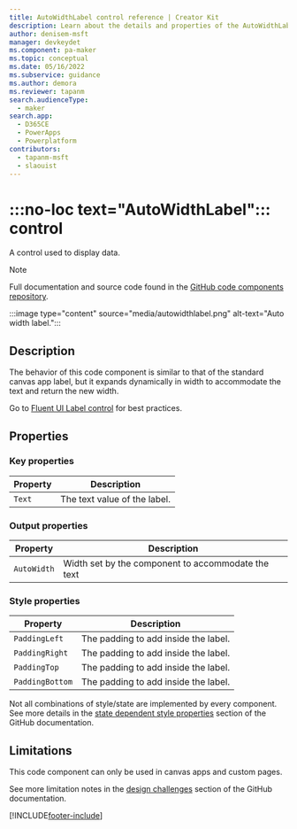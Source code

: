 ```yaml
---
title: AutoWidthLabel control reference | Creator Kit
description: Learn about the details and properties of the AutoWidthLabel control in the Creator Kit.
author: denisem-msft
manager: devkeydet
ms.component: pa-maker
ms.topic: conceptual
ms.date: 05/16/2022
ms.subservice: guidance
ms.author: demora
ms.reviewer: tapanm
search.audienceType: 
  - maker
search.app: 
  - D365CE
  - PowerApps
  - Powerplatform
contributors:
  - tapanm-msft
  - slaouist
---
```


# :::no-loc text="AutoWidthLabel"::: control

A control used to display data.

> [!NOTE]
> Full documentation and source code found in the [GitHub code components repository](https://github.com/microsoft/powercat-code-components/tree/main/AutoWidthLabel).

:::image type="content" source="media/autowidthlabel.png" alt-text="Auto width label.":::

## Description

The behavior of this code component is similar to that of the standard canvas app label, but it expands dynamically in width to accommodate the text and return the new width.

Go to [Fluent UI Label control](https://developer.microsoft.com/en-us/fluentui#/controls/web/label) for best practices.

## Properties

### Key properties

| Property | Description |
| -------- | ----------- |
| `Text` | The text value of the label. |


### Output properties

| Property | Description |
| -------- | ----------- |
| `AutoWidth` | Width set by the component to accommodate the text |

### Style properties

| Property | Description |
| -------- | ----------- |
| `PaddingLeft` | The padding to add inside the label. |
| `PaddingRight` | The padding to add inside the label. |
| `PaddingTop` | The padding to add inside the label. |
| `PaddingBottom` | The padding to add inside the label. |

Not all combinations of style/state are implemented by every component. See more details in the [state dependent style properties](https://github.com/microsoft/powercat-code-components/blob/main/AutoWidthLabel/README.md#state-dependent-style-properties) section of the GitHub documentation.

## Limitations

This code component can only be used in canvas apps and custom pages.

See more limitation notes in the [design challenges](https://github.com/microsoft/powercat-code-components/blob/main/AutoWidthLabel/README.md#design-challenges) section of the GitHub documentation.

[!INCLUDE[footer-include](../../includes/footer-banner.md)]
